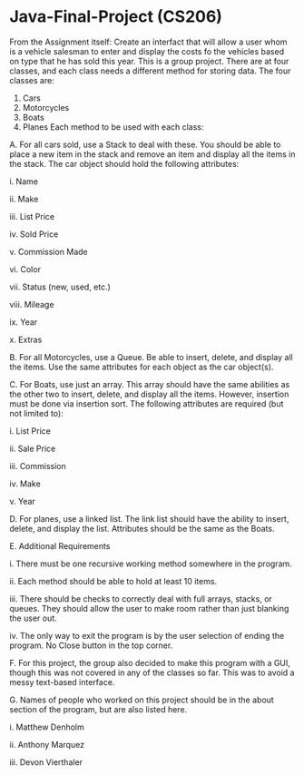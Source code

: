 # Java-Final-Project (CS206)
From the Assignment itself:
Create an interfact that will allow a user whom is a vehicle salesman to enter and display the costs fo the vehicles based on type that he has sold this year. This is a group project. There are at four classes, and each class needs a different method for storing data. The four classes are:
1. Cars
2. Motorcycles
3. Boats
4. Planes
Each method to be used with each class:

A. For all cars sold, use a Stack to deal with these. You should be able to place a new item in the stack and remove an item and display all the items in the stack. The car object should hold the following attributes:

  i. Name
  
  ii. Make
  
  iii. List Price
  
  iv. Sold Price
  
  v. Commission Made
  
  vi. Color
  
  vii. Status (new, used, etc.)
  
  viii. Mileage
  
  ix. Year
  
  x. Extras
  
B. For all Motorcycles, use a Queue. Be able to insert, delete, and display all the items. Use the same attributes for each object as the car object(s).

C. For Boats, use just an array. This array should have the same abilities as the other two to insert, delete, and display all the items. However, insertion must be done via insertion sort. The following attributes are required (but not limited to):

  i. List Price
  
  ii. Sale Price
  
  iii. Commission
  
  iv. Make
  
  v. Year
  
D. For planes, use a linked list. The link list should have the ability to insert, delete, and display the list. Attributes should be the same as the Boats.

E. Additional Requirements

  i. There must be one recursive working method somewhere in the program.
  
  ii. Each method should be able to hold at least 10 items.
  
  iii. There should be checks to correctly deal with full arrays, stacks, or queues. They should allow the user to make room rather than just blanking the user out.
  
  iv. The only way to exit the program is by the user selection of ending the program. No Close button in the top corner.
  
F. For this project, the group also decided to make this program with a GUI, though this was not covered in any of the classes so far. This was to avoid a messy text-based interface.

G. Names of people who worked on this project should be in the about section of the program, but are also listed here.

  i. Matthew Denholm
  
  ii. Anthony Marquez
  
  iii. Devon Vierthaler
